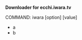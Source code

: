 **Downloader for ecchi.iwara.tv**

COMMAND: iwara [option] [value]
<!--
OPTIONS:
<p>--url                  - get a video by url</p>
<p>--uid                  - get a video by uid (*iwara.site/videos/***uid**)</p>
<p>--saveDir VALUE        - change default save directory for session to VALUE</p>
<p>--save-dir-force VALUE - change default save directory for session to VALUE and creating them if they doesn't exist</p>
<p>--timeOut              - set how long it is needed to wait for loading pages</p>
<p>--groupBy              - group downloaded videos by *value*</p>
<p>                         VALUES: author, day, fulldate</p>
<p>--all                  - download with no looking at UID of last saved video from the last time you downloaded **all** videos</p>
-->
- a
- b